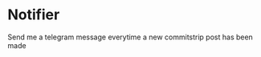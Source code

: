 # Notifier
Send me a telegram message everytime a new commitstrip post has been made

[](https://t.me/N0tifier_bot)
